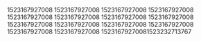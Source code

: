 1523167927008
1523167927008
1523167927008
1523167927008
1523167927008
1523167927008
1523167927008
1523167927008
1523167927008
1523167927008
1523167927008
1523167927008
1523167927008
1523167927008
15231679270081523232713767
